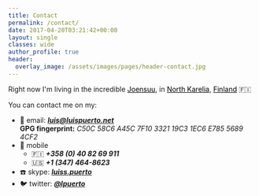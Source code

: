 ```yaml
---
title: Contact
permalink: /contact/
date: 2017-04-20T03:21:42+00:00
layout: single
classes: wide
author_profile: true
header:
  overlay_image: /assets/images/pages/header-contact.jpg
---
```

Right now I'm living in the incredible <a style="color: #000000;" href="https://en.wikipedia.org/wiki/Joensuu">Joensuu</a>, in <a style="color: #000000;" href="https://en.wikipedia.org/wiki/North_Karelia">North Karelia</a>, <a style="color: #000000;" href="https://en.wikipedia.org/wiki/Finland">Finland</a> :finland:

You can contact me on my:

  * :email: email: ***[luis@luispuerto.net](mailto:luis@luispuerto.net)***   
      **GPG fingerprint:** *C50C 58C6 A45C 7F10 3321  19C3 1EC6 E785 5689 4CF2*
  * :iphone: mobile
      * :finland: ***+358 (0) 40 82 69 911*** 
      * :us: ***+1 (347) 464-8623***
  * :phone: skype: ***[luiss.puerto](skype:luiss.puerto?chat)***
  * :bird: twitter: ***[@lpuerto](https://twitter.com/lpuerto)***
